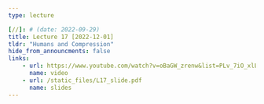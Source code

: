 ```yaml
---
type: lecture

[//]: # (date: 2022-09-29)
title: Lecture 17 [2022-12-01]
tldr: "Humans and Compression"
hide_from_announcments: false
links:
    - url: https://www.youtube.com/watch?v=oBaGW_zrenw&list=PLv_7iO_xlL0Jgc35Pqn7XP5VTQ5krLMOl
      name: video
    - url: /static_files/L17_slide.pdf
      name: slides
---
```


    



